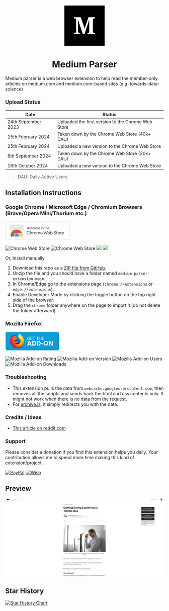 <p align="center">
  <img src="./chrome/img/icon128.jpg" />
</p>

<h1 align="center">Medium Parser</h1>
Medium parser is a web browser extension to help read the member-only articles on medium.com and medium.com-based sites (e.g. towards-data-science)


### Upload Status
| Date    | Status |
| -------- | ------- |
| 24th September 2023  | Uploaded the first version to the Chrome Web Store    |
| 15th February 2024  | Taken down by the Chrome Web Store (40k+ DAU)   |
| 25th February 2024 | Uploaded a new version to the Chrome Web Store     |
| 8th September 2024    | Taken down by the Chrome Web Store (30k+ DAU)    |
| 16th October 2024    | Uploaded a new version to the Chrome Web Store    |

> DAU: Daily Active Users

## Installation Instructions
### Google Chrome / Microsoft Edge / Chromium Browsers (Brave/Opera Mini/Thorium etc.)
[![Download from Chrome Web store](chrome/img/chrome.png)](https://chromewebstore.google.com/detail/medium-parser/elgmajanahbjpbcljflifdnnmpodfiij) 

![Chrome Web Store](https://img.shields.io/chrome-web-store/rating-count/elgmajanahbjpbcljflifdnnmpodfiij)
![Chrome Web Store](https://img.shields.io/chrome-web-store/rating/elgmajanahbjpbcljflifdnnmpodfiij)
![](https://img.shields.io/chrome-web-store/v/elgmajanahbjpbcljflifdnnmpodfiij.svg?style=flat-square)
![](https://img.shields.io/chrome-web-store/d/elgmajanahbjpbcljflifdnnmpodfiij.svg?style=flat-square)

Or, Install manually
1. Download this repo as a [ZIP file from GitHub](https://github.com/Xatta-Trone/medium-parser-extension/archive/refs/heads/main.zip).
1. Unzip the file and you should have a folder named `medium-parser-extension-main`.
1. In Chrome/Edge go to the extensions page (`chrome://extensions` or `edge://extensions`).
1. Enable Developer Mode by clicking the toggle button on the top right side of the browser.
1. Drag the `chrome` folder anywhere on the page to import it (do not delete the folder afterward).


### Mozilla Firefox
[![Download from mozilla add-ons](chrome/img/firefox.png)](https://addons.mozilla.org/addon/medium-parser/) 

![Mozilla Add-on Rating](https://img.shields.io/amo/rating/medium-parser) 
![Mozilla Add-on Version](https://img.shields.io/amo/v/medium-parser)
![Mozilla Add-on Users](https://img.shields.io/amo/users/medium-parser)
![Mozilla Add-on Downloads](https://img.shields.io/amo/dw/medium-parser)



### Troubleshooting
* This extension pulls the data from `webcache.googleusercontent.com`; then removes all the scripts and sends back the html and css contents only. It might not work when there is no data from the request. 
* For [archive.is](https://archive.is/), it simply redirects you with the data. 

### Credits / Ideas
*  [This article on reddit.com](https://www.reddit.com/r/ChatGPT/comments/138jt64/you_can_read_medium_articles_for_free_using_bing/)

### Support 
Please consider a donation if you find this extension helps you daily.
Your contribution allows me to spend more time making this kind of extension/project.

[![PayPal](https://img.shields.io/badge/PayPal-00457C?style=for-the-badge&logo=paypal&logoColor=white)](https://www.paypal.com/paypalme/imonzurul?country.x=US&locale.x=en_US) 
[![Wise](https://img.shields.io/badge/Wise-394e79?style=for-the-badge&logo=wise&logoColor=00B9FF)](https://wise.com/pay/me/mdmonzuruli4)

## Preview
<p align="center">
  <img src="./chrome/img/sample2.png" />
</p>

## Star History

[![Star History Chart](https://api.star-history.com/svg?repos=Xatta-Trone/medium-parser-extension&type=Date)](https://star-history.com/#Xatta-Trone/medium-parser-extension&Date)

